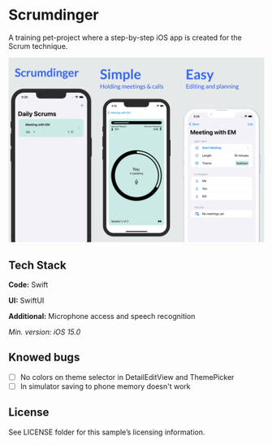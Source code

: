 # Scrumdinger

A training pet-project where a step-by-step iOS app is created for the Scrum technique.

![](screenshot.jpg)

## Tech Stack

**Code:** Swift

**UI:** SwiftUI

**Additional:** Microphone access and speech recognition

*Min. version: iOS 15.0*

## Knowed bugs

- [ ] No colors on theme selector in DetailEditView and ThemePicker
- [ ] In simulator saving to phone memory doesn't work

## License

See LICENSE folder for this sample’s licensing information.
